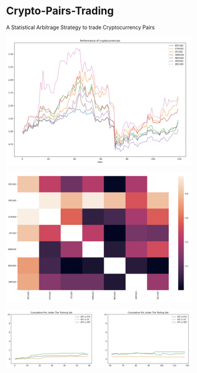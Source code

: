# Crypto-Pairs-Trading
A Statistical Arbitrage Strategy to trade Cryptocurrency Pairs

![Alt text](https://github.com/coderaashir/Crypto-Pairs-Trading/blob/main/Results/Screenshot%202020-11-06%20at%203.34.15%20PM.png)


![Alt text](https://github.com/coderaashir/Crypto-Pairs-Trading/blob/main/Results/Screenshot%202020-11-06%20at%203.34.58%20PM.png)


![Alt text](https://github.com/coderaashir/Crypto-Pairs-Trading/blob/main/Results/Screenshot%202020-11-06%20at%203.36.03%20PM.png)


